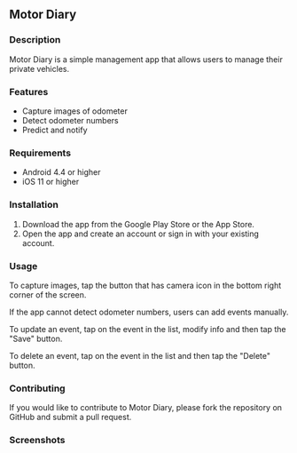 ## Motor Diary

### Description

Motor Diary is a simple management app that allows users to manage their private vehicles.

### Features

* Capture images of odometer
* Detect odometer numbers
* Predict and notify

### Requirements

* Android 4.4 or higher
* iOS 11 or higher

### Installation

1. Download the app from the Google Play Store or the App Store.
2. Open the app and create an account or sign in with your existing account.

### Usage

To capture images, tap the button that has camera icon in the bottom right corner of the screen.

If the app cannot detect odometer numbers, users can add events manually.

To update an event, tap on the event in the list, modify info and then tap the "Save" button.

To delete an event, tap on the event in the list and then tap the "Delete" button.

### Contributing

If you would like to contribute to Motor Diary, please fork the repository on GitHub and submit a pull request.

### Screenshots


